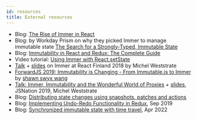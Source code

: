 ```yaml
---
id: resources
title: External resources
---
```


<center>
<div data-ea-publisher="immerjs" data-ea-type="image" class="horizontal bordered"></div>
</center>

- Blog: [The Rise of Immer in React](https://www.netlify.com/blog/2018/09/12/the-rise-of-immer-in-react/)
- Blog: by Workday Prism on why they picked Immer to manage immutable state [The Search for a Strongly-Typed, Immutable State](https://medium.com/workday-engineering/workday-prism-analytics-the-search-for-a-strongly-typed-immutable-state-a09f6768b2b5)
- Blog: [Immutability in React and Redux: The Complete Guide](https://daveceddia.com/react-redux-immutability-guide/)
- Video tutorial: [Using Immer with React.setState](https://codedaily.io/screencasts/86/Immutable-Data-with-Immer-and-React-setState)
- [Talk](https://www.youtube.com/watch?v=-gJbS7YjcSo) + [slides](http://immer.surge.sh/) on Immer at React Finland 2018 by Michel Weststrate
- [ForwardJS 2019: Immutability is Changing - From Immutable.js to Immer](https://www.youtube.com/watch?v=bFuRvcAEiHg&feature=youtu.be) by [shawn swyx wang](https://twitter.com/swyx/)
- [Talk: Immer, Immutability and the Wonderful World of Proxies](https://www.youtube.com/watch?v=4Nb9Gwp2L24) + [slides](https://jsnation-proxies.surge.sh/), JSNation 2019, Michel Weststrate
- Blog: [Distributing state changes using snapshots, patches and actions](https://medium.com/@mweststrate/distributing-state-changes-using-snapshots-patches-and-actions-part-1-2811a2fcd65f)
- Blog: [Implementing Undo-Redo Functionality in Redux](https://techinscribed.com/implementing-undo-redo-functionality-in-redux-using-immer/), Sep 2019
- Blog: [Synchronized immutable state with time travel](https://dev.to/oleg008/synchronized-immutable-state-with-time-travel-2c6o), Apr 2022
